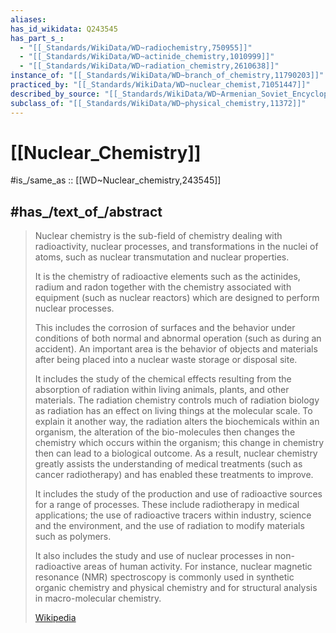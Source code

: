 ```yaml
---
aliases:
has_id_wikidata: Q243545
has_part_s_:
  - "[[_Standards/WikiData/WD~radiochemistry,750955]]"
  - "[[_Standards/WikiData/WD~actinide_chemistry,1010999]]"
  - "[[_Standards/WikiData/WD~radiation_chemistry,2610638]]"
instance_of: "[[_Standards/WikiData/WD~branch_of_chemistry,11790203]]"
practiced_by: "[[_Standards/WikiData/WD~nuclear_chemist,71051447]]"
described_by_source: "[[_Standards/WikiData/WD~Armenian_Soviet_Encyclopedia,_vol._7,123625363]]"
subclass_of: "[[_Standards/WikiData/WD~physical_chemistry,11372]]"
---
```


# [[Nuclear_Chemistry]] 

#is_/same_as :: [[WD~Nuclear_chemistry,243545]] 

## #has_/text_of_/abstract 

> Nuclear chemistry is the sub-field of chemistry dealing with radioactivity, nuclear processes, 
> and transformations in the nuclei of atoms, such as nuclear transmutation and nuclear properties.
>
> It is the chemistry of radioactive elements such as the actinides, radium and radon 
> together with the chemistry associated with equipment (such as nuclear reactors) 
> which are designed to perform nuclear processes. 
> 
> This includes the corrosion of surfaces and the behavior 
> under conditions of both normal and abnormal operation (such as during an accident). 
> An important area is the behavior of objects and materials 
> after being placed into a nuclear waste storage or disposal site.
>
> It includes the study of the chemical effects resulting from the absorption of radiation within living animals, plants, and other materials. The radiation chemistry controls much of radiation biology as radiation has an effect on living things at the molecular scale. To explain it another way, the radiation alters the biochemicals within an organism, the alteration of the bio-molecules then changes the chemistry which occurs within the organism; this change in chemistry then can lead to a biological outcome. As a result, nuclear chemistry greatly assists the understanding of medical treatments (such as cancer radiotherapy) and has enabled these treatments to improve.
>
> It includes the study of the production and use of radioactive sources for a range of processes. These include radiotherapy in medical applications; the use of radioactive tracers within industry, science and the environment, and the use of radiation to modify materials such as polymers.
>
> It also includes the study and use of nuclear processes in non-radioactive areas of human activity. For instance, nuclear magnetic resonance (NMR) spectroscopy is commonly used in synthetic organic chemistry and physical chemistry and for structural analysis in macro-molecular chemistry.
>
> [Wikipedia](https://en.wikipedia.org/wiki/Nuclear%20chemistry) 

